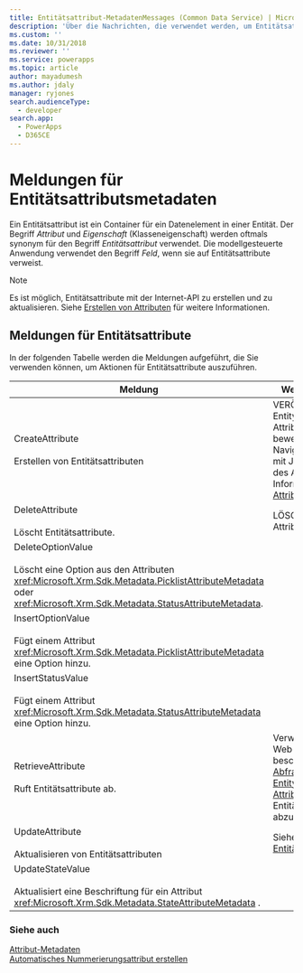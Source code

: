 ```yaml
---
title: Entitätsattribut-MetadatenMessages (Common Data Service) | Microsoft Docs
description: 'Über die Nachrichten, die verwendet werden, um Entitätsattributmetadaten zu bearbeiten, auch als Eigenschaften oder Felder bekannt.'
ms.custom: ''
ms.date: 10/31/2018
ms.reviewer: ''
ms.service: powerapps
ms.topic: article
author: mayadumesh
ms.author: jdaly
manager: ryjones
search.audienceType:
  - developer
search.app:
  - PowerApps
  - D365CE
---
```

# <a name="entity-attribute-metadata-messages"></a>Meldungen für Entitätsattributsmetadaten

<!-- 
Was Mike Carter
https://docs.microsoft.com/dynamics365/customer-engagement/developer/entity-attribute-metadata-messages -->

Ein Entitätsattribut ist ein Container für ein Datenelement in einer Entität. Der Begriff *Attribut* und *Eigenschaft* (Klasseneigenschaft) werden oftmals synonym für den Begriff *Entitätsattribut* verwendet. Die modellgesteuerte Anwendung verwendet den Begriff *Feld*, wenn sie auf Entitätsattribute verweist.  

> [!NOTE]
> Es ist möglich, Entitätsattribute mit der Internet-API zu erstellen und zu aktualisieren. Siehe [Erstellen von Attributen](webapi/create-update-entity-definitions-using-web-api.md#create-attributes) für weitere Informationen.

## <a name="entity-attribute-messages"></a>Meldungen für Entitätsattribute  
 In der folgenden Tabelle werden die Meldungen aufgeführt, die Sie verwenden können, um Aktionen für Entitätsattribute auszuführen.  
  
|Meldung|Web-API-Vorgang|SDK-Assembly|   
|-------------|-----------------|-----------------|  
|CreateAttribute</br></br>Erstellen von Entitätsattributen|VERÖFFENTLICHEN zu EntityMetadata-Attributsammlung-bewertete Navigationseigenschaft mit JSON-Definition des Attributs. Weitere Informationen: [Attribute erstellen](webapi/create-update-entity-definitions-using-web-api.md#create-attributes)|<xref:Microsoft.Xrm.Sdk.Messages.CreateAttributeRequest>| 
|DeleteAttribute</br></br>Löscht Entitätsattribute.|LÖSCHEN zur URL des Attributs|<xref:Microsoft.Xrm.Sdk.Messages.DeleteAttributeRequest>|  
|DeleteOptionValue</br></br>Löscht eine Option aus den Attributen <xref:Microsoft.Xrm.Sdk.Metadata.PicklistAttributeMetadata> oder <xref:Microsoft.Xrm.Sdk.Metadata.StatusAttributeMetadata>.|<xref href="Microsoft.Dynamics.CRM.DeleteOptionValue?text=DeleteOptionValue Action" />|<xref:Microsoft.Xrm.Sdk.Messages.DeleteOptionValueRequest>|  
|InsertOptionValue</br></br>Fügt einem Attribut <xref:Microsoft.Xrm.Sdk.Metadata.PicklistAttributeMetadata> eine Option hinzu.|<xref href="Microsoft.Dynamics.CRM.InsertOptionValue?text=InsertOptionValue Action" />|<xref:Microsoft.Xrm.Sdk.Messages.InsertOptionValueRequest>|Fügt einem Attribut <xref:Microsoft.Xrm.Sdk.Metadata.PicklistAttributeMetadata> eine Option hinzu.|  
|InsertStatusValue</br></br>Fügt einem Attribut <xref:Microsoft.Xrm.Sdk.Metadata.StatusAttributeMetadata> eine Option hinzu.|<xref href="Microsoft.Dynamics.CRM.InsertStatusValue?text=InsertStatusValue Action" />|<xref:Microsoft.Xrm.Sdk.Messages.InsertStatusValueRequest>|  |Ändert die Reihenfolge der Optionen, die in einem Attribut <xref:Microsoft.Xrm.Sdk.Metadata.PicklistAttributeMetadata> aufgeführt sind.|<xref href="Microsoft.Dynamics.CRM.OrderOption?text=OrderOption Action" />|<xref:Microsoft.Xrm.Sdk.Messages.OrderOptionRequest>|  
|RetrieveAttribute</br></br>Ruft Entitätsattribute ab.|Verwenden Sie die Web-API-Abfrage, die beschrieben wird in [Abfragen von EntityMetadata-Attributen](webapi/query-metadata-web-api.md#bkmk_queryAttributesexample), um Entitätsattribute abzurufen.|<xref:Microsoft.Xrm.Sdk.Messages.RetrieveAttributeRequest>|  
|UpdateAttribute</br></br>Aktualisieren von Entitätsattributen|Siehe [Aktualisieren von Entitäten](webapi/create-update-entity-definitions-using-web-api.md#update-entities)|<xref:Microsoft.Xrm.Sdk.Messages.UpdateAttributeRequest>|  
|UpdateStateValue</br></br>Aktualisiert eine Beschriftung für ein Attribut <xref:Microsoft.Xrm.Sdk.Metadata.StateAttributeMetadata> .|<xref href="Microsoft.Dynamics.CRM.UpdateStateValue?text=UpdateStateValue Action" />|<xref:Microsoft.Xrm.Sdk.Messages.UpdateStateValueRequest>|  

### <a name="see-also"></a>Siehe auch  

[Attribut-Metadaten](entity-attribute-metadata.md)<br />
[Automatisches Nummerierungsattribut erstellen](create-auto-number-attributes.md)<br />
<!-- TODO: [Work with Attributes](org-service/work-attribute-metadata.md)<br />
[Sample: Work with Attributes](org-service/sample-work-attribute-metadata.md) -->